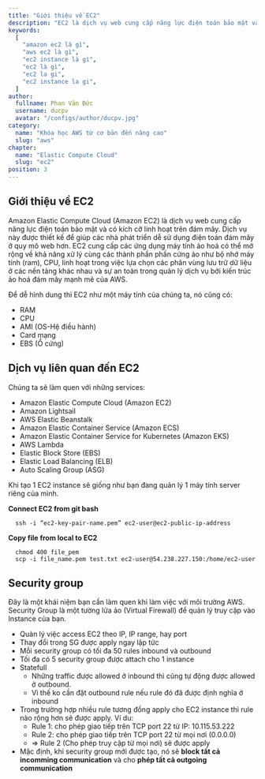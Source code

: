 ```yaml
---
title: "Giới thiệu về EC2"
description: "EC2 là dịch vụ web cung cấp năng lực điện toán bảo mật và có kích cỡ linh hoạt trên đám mây. Dịch vụ này được thiết kế để giúp các nhà phát triển dễ sử dụng điện toán đám mây ở quy mô web hơn."
keywords:
  [
    "amazon ec2 là gì",
    "aws ec2 là gì",
    "ec2 instance là gì",
    "ec2 là gì",
    "ec2 la gi",
    "ec2 instance la gi",
  ]
author:
  fullname: Phan Văn Đức
  username: ducpv
  avatar: "/configs/author/ducpv.jpg"
category:
  name: "Khóa học AWS từ cơ bản đến nâng cao"
  slug: "aws"
chapter:
  name: "Elastic Compute Cloud"
  slug: "ec2"
position: 3
---
```


## Giới thiệu về EC2

Amazon Elastic Compute Cloud (Amazon EC2) là dịch vụ web cung cấp năng lực điện toán bảo mật và có kích cỡ linh hoạt trên đám mây. Dịch vụ này được thiết kế để giúp các nhà phát triển dễ sử dụng điện toán đám mây ở quy mô web hơn. EC2 cung cấp các ứng dụng máy tính ảo hoá có thể mở rộng về khả năng xử lý cùng các thành phần phần cứng ảo như bộ nhớ máy tính (ram), CPU, linh hoạt trong việc lựa chọn các phân vùng lưu trữ dữ liệu ở các nền tảng khác nhau và sự an toàn trong quản lý dịch vụ bởi kiến trúc ảo hoá đám mây mạnh mẽ của AWS.

Để dễ hình dung thì EC2 như một máy tính của chúng ta, nó cũng có:

- RAM
- CPU
- AMI (OS-Hệ điều hành)
- Card mạng
- EBS (Ổ cứng)

## Dịch vụ liên quan đến EC2

Chúng ta sẽ làm quen với những services:

- Amazon Elastic Compute Cloud (Amazon EC2)
- Amazon Lightsail
- AWS Elastic Beanstalk
- Amazon Elastic Container Service (Amazon ECS)
- Amazon Elastic Container Service for Kubernetes (Amazon EKS)
- AWS Lambda
- Elastic Block Store (EBS)
- Elastic Load Balancing (ELB)
- Auto Scaling Group (ASG)

Khi tạo 1 EC2 instance sẽ giống như bạn đang quản lý 1 máy tính server riêng của mình.

**Connect EC2 from git bash**

```
  ssh -i “ec2-key-pair-name.pem” ec2-user@ec2-public-ip-address
```

**Copy file from local to EC2**

```
  chmod 400 file_pem
  scp -i file_name.pem test.txt ec2-user@54.238.227.150:/home/ec2-user
```

## Security group

Đây là một khái niệm bạn cần làm quen khi làm việc với môi trường AWS. Security Group là một tường lửa ảo (Virtual Firewall) để quản lý truy cập vào Instance của bạn.

- Quản lý việc access EC2 theo IP, IP range, hay port
- Thay đổi trong SG được apply ngay lập tức
- Mỗi security group có tối đa 50 rules inbound và outbound
- Tối đa có 5 security group được attach cho 1 instance
- Statefull
  - Những traffic được allowed ở inbound thì cũng tự động được allowed ở outbound.
  - Vì thế ko cần đặt outbound rule nếu rule đó đã được định nghĩa ở inbound
- Trong trường hợp nhiều rule tương đồng apply cho EC2 instance thì rule nào rộng hơn sẽ được apply. Ví du:
  - Rule 1: cho phép giao tiếp trên TCP port 22 từ IP: 10.115.53.222
  - Rule 2: cho phép giao tiếp trên TCP port 22 từ mọi nơi (0.0.0.0)
  - => Rule 2 (Cho phép truy cập từ mọi nơi) sẽ được apply
- Mặc định, khi security group mới được tạo, nó sẽ **block tất cả incomming communication** và cho **phép tất cả outgoing communication**
